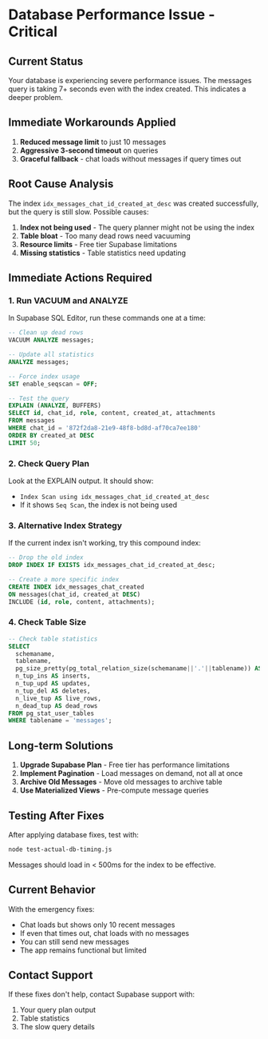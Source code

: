 # Database Performance Issue - Critical

## Current Status

Your database is experiencing severe performance issues. The messages query is taking 7+ seconds even with the index created. This indicates a deeper problem.

## Immediate Workarounds Applied

1. **Reduced message limit** to just 10 messages
2. **Aggressive 3-second timeout** on queries
3. **Graceful fallback** - chat loads without messages if query times out

## Root Cause Analysis

The index `idx_messages_chat_id_created_at_desc` was created successfully, but the query is still slow. Possible causes:

1. **Index not being used** - The query planner might not be using the index
2. **Table bloat** - Too many dead rows need vacuuming
3. **Resource limits** - Free tier Supabase limitations
4. **Missing statistics** - Table statistics need updating

## Immediate Actions Required

### 1. Run VACUUM and ANALYZE

In Supabase SQL Editor, run these commands one at a time:

```sql
-- Clean up dead rows
VACUUM ANALYZE messages;

-- Update all statistics
ANALYZE messages;

-- Force index usage
SET enable_seqscan = OFF;

-- Test the query
EXPLAIN (ANALYZE, BUFFERS)
SELECT id, chat_id, role, content, created_at, attachments
FROM messages
WHERE chat_id = '872f2da8-21e9-48f8-bd8d-af70ca7ee180'
ORDER BY created_at DESC
LIMIT 50;
```

### 2. Check Query Plan

Look at the EXPLAIN output. It should show:
- `Index Scan using idx_messages_chat_id_created_at_desc`
- If it shows `Seq Scan`, the index is not being used

### 3. Alternative Index Strategy

If the current index isn't working, try this compound index:

```sql
-- Drop the old index
DROP INDEX IF EXISTS idx_messages_chat_id_created_at_desc;

-- Create a more specific index
CREATE INDEX idx_messages_chat_created 
ON messages(chat_id, created_at DESC) 
INCLUDE (id, role, content, attachments);
```

### 4. Check Table Size

```sql
-- Check table statistics
SELECT 
  schemaname,
  tablename,
  pg_size_pretty(pg_total_relation_size(schemaname||'.'||tablename)) AS size,
  n_tup_ins AS inserts,
  n_tup_upd AS updates,
  n_tup_del AS deletes,
  n_live_tup AS live_rows,
  n_dead_tup AS dead_rows
FROM pg_stat_user_tables 
WHERE tablename = 'messages';
```

## Long-term Solutions

1. **Upgrade Supabase Plan** - Free tier has performance limitations
2. **Implement Pagination** - Load messages on demand, not all at once
3. **Archive Old Messages** - Move old messages to archive table
4. **Use Materialized Views** - Pre-compute message queries

## Testing After Fixes

After applying database fixes, test with:

```bash
node test-actual-db-timing.js
```

Messages should load in < 500ms for the index to be effective.

## Current Behavior

With the emergency fixes:
- Chat loads but shows only 10 recent messages
- If even that times out, chat loads with no messages
- You can still send new messages
- The app remains functional but limited

## Contact Support

If these fixes don't help, contact Supabase support with:
1. Your query plan output
2. Table statistics
3. The slow query details